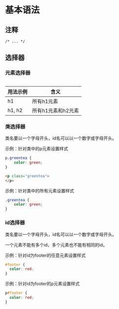 # 基本语法

## 注释

```
/* ... */
```


## 选择器

### 元素选择器

######  

|用法示例        |含义                     |
|---------------|---------------------------|
|h1             |所有h1元素                 |
|h1, h2         |所有h1元素和h2元素           |


### 类选择器

类名要以一个字母开头，id名可以以一个数字或字母开头。

示例：针对类中的p元素设置样式

```css
p.greentea {
	color: green;
}
```

```html
<p class="greentea">
</p>
```

示例：针对类中的所有元素设置样式

```css
.greentea {
	color: green;
}
```


### id选择器

类名要以一个字母开头，id名可以以一个数字或字母开头。

一个元素不能有多个id，多个元素也不能有相同的id。

示例：针对id为footer的任意元素设置样式

```css
#footer {
  color: red;
}
```

示例：针对id为footer的p元素设置样式

```css
p#footer {
  color: red;
}
```






